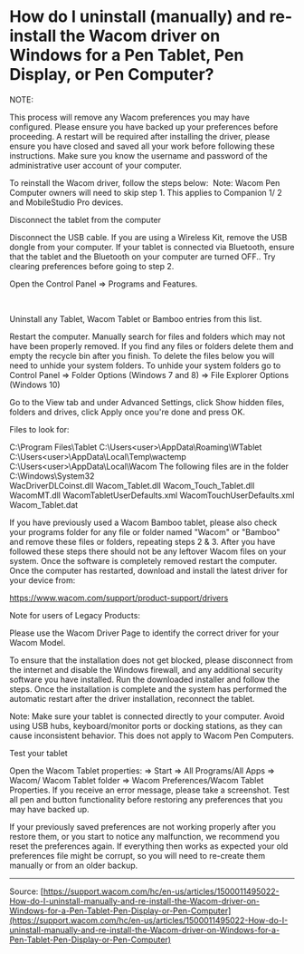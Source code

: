 # How do I uninstall (manually) and re-install the Wacom driver on Windows for a Pen Tablet, Pen Display, or Pen Computer?

NOTE:

This process will remove any Wacom preferences you may have configured. Please ensure you have backed up your preferences before proceeding.
A restart will be required after installing the driver, please ensure you have closed and saved all your work before following these instructions.
Make sure you know the username and password of the administrative user account of your computer.



To reinstall the Wacom driver, follow the steps below: 
Note: Wacom Pen Computer owners will need to skip step 1. This applies to Companion 1/ 2 and MobileStudio Pro devices.

Disconnect the tablet from the computer

Disconnect the USB cable.
If you are using a Wireless Kit, remove the USB dongle from your computer.
If your tablet is connected via Bluetooth, ensure that the tablet and the Bluetooth on your computer are turned OFF..
Try clearing preferences before going to step 2. 


Open the Control Panel => Programs and Features.


​


Uninstall any Tablet, Wacom Tablet or Bamboo entries from this list. 




Restart the computer.
Manually search for files and folders which may not have been properly removed. If you find any files or folders delete them and empty the recycle bin after you finish.
To delete the files below you will need to unhide your system folders.
To unhide your system folders go to Control Panel => Folder Options (Windows 7 and 8) => File Explorer Options (Windows 10)

Go to the View tab and under Advanced Settings, click Show hidden files, folders and drives, click Apply once you're done and press OK.

Files to look for:

C:\Program Files\Tablet
C:\Users\<user>\AppData\Roaming\WTablet
C:\Users\<user>\AppData\Local\Temp\wactemp
C:\Users\<user>\AppData\Local\Wacom
The following files are in the folder C:\Windows\System32\
WacDriverDLCoinst.dll
Wacom_Tablet.dll
Wacom_Touch_Tablet.dll
WacomMT.dll
WacomTabletUserDefaults.xml
WacomTouchUserDefaults.xml
Wacom_Tablet.dat





If you have previously used a Wacom Bamboo tablet, please also check your programs folder for any file or folder named "Wacom" or "Bamboo" and remove these files or folders, repeating steps 2 & 3.
After you have followed these steps there should not be any leftover Wacom files on your system.
Once the software is completely removed restart the computer.
Once the computer has restarted, download and install the latest driver for your device from:

https://www.wacom.com/support/product-support/drivers

Note for users of Legacy Products: 



Please use the Wacom Driver Page to identify the correct driver for your Wacom Model.









To ensure that the installation does not get blocked, please disconnect from the internet and disable the Windows firewall, and any additional security software you have installed.
Run the downloaded installer and follow the steps.
Once the installation is complete and the system has performed the automatic restart after the driver installation, reconnect the tablet. 


Note: Make sure your tablet is connected directly to your computer. Avoid using USB hubs, keyboard/monitor ports or docking stations, as they can cause inconsistent behavior. This does not apply to Wacom Pen Computers.


Test your tablet

Open the Wacom Tablet properties: => Start => All Programs/All Apps => Wacom/ Wacom Tablet folder => Wacom Preferences/Wacom Tablet Properties. If you receive an error message, please take a screenshot.
Test all pen and button functionality before restoring any preferences that you may have backed up.


If your previously saved preferences are not working properly after you restore them, or you start to notice any malfunction, we recommend you reset the preferences again. If everything then works as expected your old preferences file might be corrupt, so you will need to re-create them manually or from an older backup.

---
Source: [https://support.wacom.com/hc/en-us/articles/1500011495022-How-do-I-uninstall-manually-and-re-install-the-Wacom-driver-on-Windows-for-a-Pen-Tablet-Pen-Display-or-Pen-Computer](https://support.wacom.com/hc/en-us/articles/1500011495022-How-do-I-uninstall-manually-and-re-install-the-Wacom-driver-on-Windows-for-a-Pen-Tablet-Pen-Display-or-Pen-Computer)
